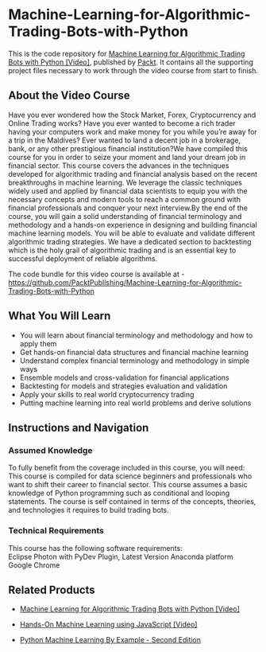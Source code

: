 


# Machine-Learning-for-Algorithmic-Trading-Bots-with-Python
This is the code repository for [Machine Learning for Algorithmic Trading Bots with Python [Video]](https://www.packtpub.com/application-development/machine-learning-algorithmic-trading-bots-python-video), published by [Packt](https://www.packtpub.com/?utm_source=github). It contains all the supporting project files necessary to work through the video course from start to finish.
## About the Video Course
Have you ever wondered how the Stock Market, Forex, Cryptocurrency and Online Trading works? Have you ever wanted to become a rich trader having your computers work and make money for you while you’re away for a trip in the Maldives? Ever wanted to land a decent job in a brokerage, bank, or any other prestigious financial institution?We have compiled this course for you in order to seize your moment and land your dream job in financial sector. This course covers the advances in the techniques developed for algorithmic trading and financial analysis based on the recent breakthroughs in machine learning. We leverage the classic techniques widely used and applied by financial data scientists to equip you with the necessary concepts and modern tools to reach a common ground with financial professionals and conquer your next interview.By the end of the course, you will gain a solid understanding of financial terminology and methodology and a hands-on experience in designing and building financial machine learning models. You will be able to evaluate and validate different algorithmic trading strategies. We have a dedicated section to backtesting which is the holy grail of algorithmic trading and is an essential key to successful deployment of reliable algorithms.

The code bundle for this video course is available at - https://github.com/PacktPublishing/Machine-Learning-for-Algorithmic-Trading-Bots-with-Python

<H2>What You Will Learn</H2>
<DIV class=book-info-will-learn-text>
<UL>
<LI> You will learn about financial terminology and methodology and how to apply them
<LI> Get hands-on financial data structures and financial machine learning
<LI> Understand complex financial terminology and methodology in simple ways
<LI> Ensemble models and cross-validation for financial applications
<LI> Backtesting for models and strategies evaluation and validation
<LI> Apply your skills to real world cryptocurrency trading
<LI> Putting machine learning into real world problems and derive solutions</UL></DIV>

## Instructions and Navigation
### Assumed Knowledge
To fully benefit from the coverage included in this course, you will need:<br/>
This course is compiled for data science beginners and professionals who want to shift their career to financial sector. This course assumes a basic knowledge of Python programming such as conditional and looping statements. The course is self contained in terms of the concepts, theories, and technologies it requires to build trading bots.
### Technical Requirements
This course has the following software requirements:<br/>
Eclipse Photon with PyDev Plugin, Latest Version
Anaconda platform
Google Chrome




## Related Products
* [Machine Learning for Algorithmic Trading Bots with Python [Video]](https://www.packtpub.com/application-development/machine-learning-algorithmic-trading-bots-python-video)

* [Hands-On Machine Learning using JavaScript [Video]](https://www.packtpub.com/application-development/hands-machine-learning-using-javascript-video)

* [Python Machine Learning By Example - Second Edition](https://www.packtpub.com/big-data-and-business-intelligence/getting-started-tensorflow-deep-learning-video)

